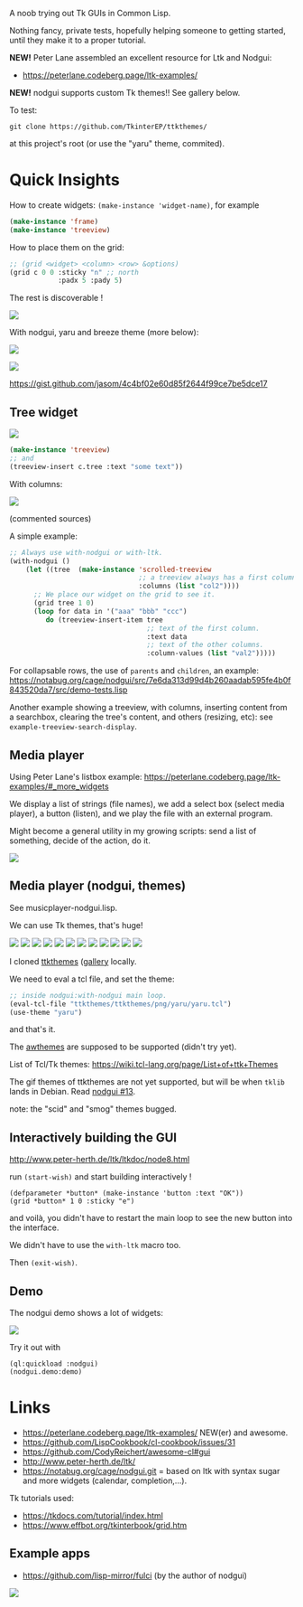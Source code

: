 
A noob trying out Tk GUIs in Common Lisp.

Nothing fancy, private tests, hopefully helping someone to getting
started, until they make it to a proper tutorial.

**NEW!** Peter Lane assembled an excellent resource for Ltk and Nodgui:

- https://peterlane.codeberg.page/ltk-examples/

**NEW!** nodgui supports custom Tk themes!! See gallery below.

To test:

    git clone https://github.com/TkinterEP/ttkthemes/

at this project's root (or use the "yaru" theme, commited).


# Quick Insights

How to create widgets: `(make-instance 'widget-name)`, for example

~~~lisp
(make-instance 'frame)
(make-instance 'treeview)
~~~

How to place them on the grid:

~~~lisp
;; (grid <widget> <column> <row> &options)
(grid c 0 0 :sticky "n" ;; north
            :padx 5 :pady 5)
~~~

The rest is discoverable !


![](feet-to-meters.png)

With nodgui, yaru and breeze theme (more below):

![](feet-yaru.png)

![](feet-breeze.png)

https://gist.github.com/jasom/4c4bf02e60d85f2644f99ce7be5dce17

## Tree widget


![](a-tree.png)


~~~lisp
(make-instance 'treeview)
;; and
(treeview-insert c.tree :text "some text"))
~~~

With columns:

![](tree-columns.png)

(commented sources)

A simple example:

~~~lisp
;; Always use with-nodgui or with-ltk.
(with-nodgui ()
    (let ((tree  (make-instance 'scrolled-treeview
                                ;; a treeview always has a first column.
                                :columns (list "col2"))))
      ;; We place our widget on the grid to see it.
      (grid tree 1 0)
      (loop for data in '("aaa" "bbb" "ccc")
         do (treeview-insert-item tree
                                  ;; text of the first column.
                                  :text data
                                  ;; text of the other columns.
                                  :column-values (list "val2")))))
~~~

For collapsable rows, the use of `parents` and `children`, an example: https://notabug.org/cage/nodgui/src/7e6da313d99d4b260aadab595fe4b0f843520da7/src/demo-tests.lisp

Another example showing a treeview, with columns, inserting content
from a searchbox, clearing the tree's content, and others (resizing,
etc): see `example-treeview-search-display`.


## Media player

Using Peter Lane's listbox example: https://peterlane.codeberg.page/ltk-examples/#_more_widgets

We display a list of strings (file names), we add a select box (select
media player), a button (listen), and we play the file with an
external program.

Might become a general utility in my growing scripts: send a list of something, decide of the action, do it.

![](mediaplayer.png)

## Media player (nodgui, themes)

See musicplayer-nodgui.lisp.

We can use Tk themes, that's huge!


![](media-equilux.png)
![](media-adapta.png)
![](media-yaru.png)
![](media-arc.png)
![](media-aquativo.png)
![](media-black.png)
![](media-breeze.png)
![](media-blue.png)
![](media-clearlooks.png)
![](media-radiance.png)
![](media-plastik.png)
![](media-ubuntu.png)

I cloned [ttkthemes](https://github.com/TkinterEP/ttkthemes/) ([gallery](https://ttkthemes.readthedocs.io/en/latest/themes.html#elegance) locally.

We need to eval a tcl file, and set the theme:

~~~lisp
;; inside nodgui:with-nodgui main loop.
(eval-tcl-file "ttkthemes/ttkthemes/png/yaru/yaru.tcl")
(use-theme "yaru")
~~~

and that's it.

The [awthemes](https://sourceforge.net/projects/tcl-awthemes/) are supposed to be supported (didn't try yet).

List of Tcl/Tk themes: https://wiki.tcl-lang.org/page/List+of+ttk+Themes

The gif themes of ttkthemes are not yet supported, but will be when `tklib` lands in Debian. Read [nodgui #13](https://wiki.tcl-lang.org/page/List+of+ttk+Themes).

note: the "scid" and "smog" themes bugged.


## Interactively building the GUI

http://www.peter-herth.de/ltk/ltkdoc/node8.html

run `(start-wish)` and start building interactively !

    (defparameter *button* (make-instance 'button :text "OK"))
    (grid *button* 1 0 :sticky "e")

and voilà, you didn't have to restart the main loop to see the new
button into the interface.

We didn't have to use the `with-ltk` macro too.

Then `(exit-wish)`.


## Demo

The nodgui demo shows a lot of widgets:

![](nodgui-demo-style-clam.png)

Try it out with

    (ql:quickload :nodgui)
    (nodgui.demo:demo)


# Links

- https://peterlane.codeberg.page/ltk-examples/ NEW(er) and awesome.
- https://github.com/LispCookbook/cl-cookbook/issues/31
- https://github.com/CodyReichert/awesome-cl#gui
- http://www.peter-herth.de/ltk/
- https://notabug.org/cage/nodgui.git = based on ltk with syntax sugar and more widgets (calendar, completion,…).

Tk tutorials used:

- https://tkdocs.com/tutorial/index.html
- https://www.effbot.org/tkinterbook/grid.htm

## Example apps

- https://github.com/lisp-mirror/fulci (by the author of nodgui)

![](https://www.autistici.org/interzona/img/fulci/search-frame.png)
